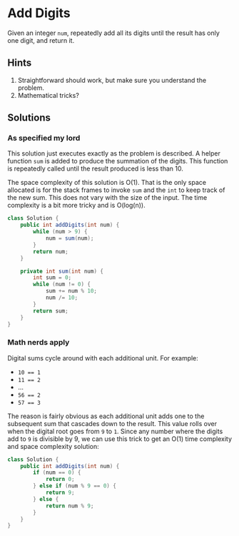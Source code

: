 # Add Digits

Given an integer `num`, repeatedly add all its digits until the result has
only one digit, and return it.

## Hints

1. Straightforward should work, but make sure you understand the problem.
1. Mathematical tricks?

## Solutions

### As specified my lord

This solution just executes exactly as the problem is described. A helper
function `sum` is added to produce the summation of the digits. This function
is repeatedly called until the result produced is less than 10.

The space complexity of this solution is O(1). That is the only space allocated
is for the stack frames to invoke `sum` and the `int` to keep track of the new
sum. This does not vary with the size of the input. The time complexity is a
bit more tricky and is O(log(n)).

```java
class Solution {
    public int addDigits(int num) {
        while (num > 9) {
            num = sum(num);
        }
        return num;
    }

    private int sum(int num) {
        int sum = 0;
        while (num != 0) {
            sum += num % 10;
            num /= 10;
        }
        return sum;
    }
}
```

### Math nerds apply

Digital sums cycle around with each additional unit. For example:

- `10 == 1`
- `11 == 2`
- ...
- `56 == 2`
- `57 == 3`

The reason is fairly obvious as each additional unit adds one to the
subsequent sum that cascades down to the result. This value rolls over when
the digital root goes from `9` to `1`. Since any number where the digits add
to `9` is divisible by 9, we can use this trick to get an O(1) time complexity
and space complexity solution:

```java
class Solution {
    public int addDigits(int num) {
        if (num == 0) {
            return 0;
        } else if (num % 9 == 0) {
            return 9;
        } else {
            return num % 9;
        }
    }
}
```
